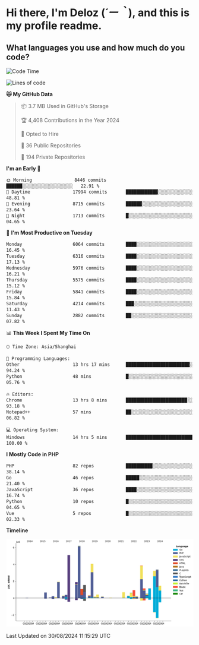 # **Hi there, I'm Deloz (*´ー｀*), and this is my profile readme.**

## **What languages you use and how much do you code?**

<!--START_SECTION:waka-->
![Code Time](http://img.shields.io/badge/Code%20Time-4%2C580%20hrs%2047%20mins-blue)

![Lines of code](https://img.shields.io/badge/From%20Hello%20World%20I%27ve%20Written-41.8%20million%20lines%20of%20code-blue)

**🐱 My GitHub Data** 

> 📦 3.7 MB Used in GitHub's Storage 
 > 
> 🏆 4,408 Contributions in the Year 2024
 > 
> 💼 Opted to Hire
 > 
> 📜 36 Public Repositories 
 > 
> 🔑 194 Private Repositories 
 > 
**I'm an Early 🐤** 

```text
🌞 Morning                8446 commits        ██████░░░░░░░░░░░░░░░░░░░   22.91 % 
🌆 Daytime                17994 commits       ████████████░░░░░░░░░░░░░   48.81 % 
🌃 Evening                8715 commits        ██████░░░░░░░░░░░░░░░░░░░   23.64 % 
🌙 Night                  1713 commits        █░░░░░░░░░░░░░░░░░░░░░░░░   04.65 % 
```
📅 **I'm Most Productive on Tuesday** 

```text
Monday                   6064 commits        ████░░░░░░░░░░░░░░░░░░░░░   16.45 % 
Tuesday                  6316 commits        ████░░░░░░░░░░░░░░░░░░░░░   17.13 % 
Wednesday                5976 commits        ████░░░░░░░░░░░░░░░░░░░░░   16.21 % 
Thursday                 5575 commits        ████░░░░░░░░░░░░░░░░░░░░░   15.12 % 
Friday                   5841 commits        ████░░░░░░░░░░░░░░░░░░░░░   15.84 % 
Saturday                 4214 commits        ███░░░░░░░░░░░░░░░░░░░░░░   11.43 % 
Sunday                   2882 commits        ██░░░░░░░░░░░░░░░░░░░░░░░   07.82 % 
```


📊 **This Week I Spent My Time On** 

```text
🕑︎ Time Zone: Asia/Shanghai

💬 Programming Languages: 
Other                    13 hrs 17 mins      ████████████████████████░   94.24 % 
Python                   48 mins             █░░░░░░░░░░░░░░░░░░░░░░░░   05.76 % 

🔥 Editors: 
Chrome                   13 hrs 8 mins       ███████████████████████░░   93.18 % 
Notepad++                57 mins             ██░░░░░░░░░░░░░░░░░░░░░░░   06.82 % 

💻 Operating System: 
Windows                  14 hrs 5 mins       █████████████████████████   100.00 % 
```

**I Mostly Code in PHP** 

```text
PHP                      82 repos            ██████████░░░░░░░░░░░░░░░   38.14 % 
Go                       46 repos            █████░░░░░░░░░░░░░░░░░░░░   21.40 % 
JavaScript               36 repos            ████░░░░░░░░░░░░░░░░░░░░░   16.74 % 
Python                   10 repos            █░░░░░░░░░░░░░░░░░░░░░░░░   04.65 % 
Vue                      5 repos             █░░░░░░░░░░░░░░░░░░░░░░░░   02.33 % 
```



**Timeline**

![Lines of Code chart](https://raw.githubusercontent.com/deloz/deloz/main/assets/bar_graph.png)


 Last Updated on 30/08/2024 11:15:29 UTC
<!--END_SECTION:waka-->
